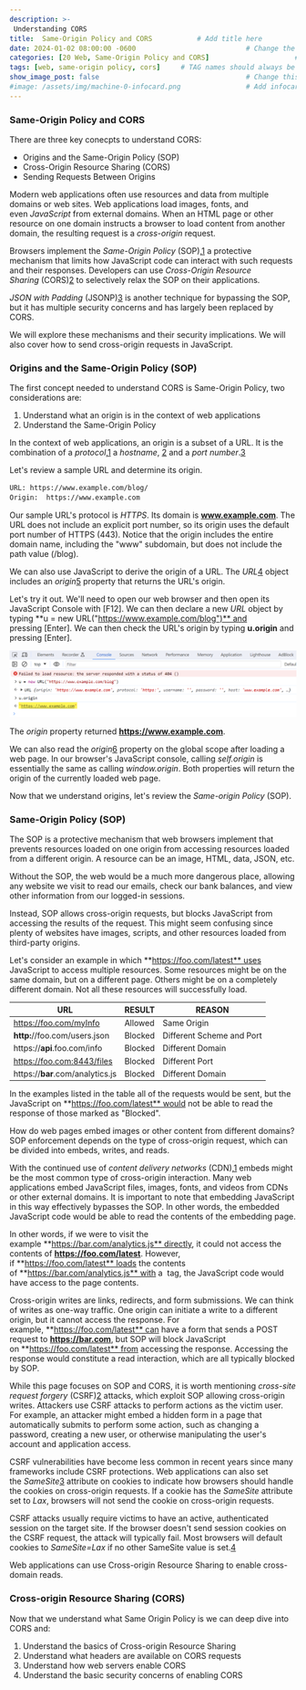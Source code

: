```yaml
---
description: >-
 Understanding CORS
title:  Same-Origin Policy and CORS           # Add title here
date: 2024-01-02 08:00:00 -0600                           # Change the date to match completion date
categories: [20 Web, Same-Origin Policy and CORS]                     # Change Templates to Writeup
tags: [web, same-origin policy, cors]     # TAG names should always be lowercase; replace template with writeup, and add relevant tags
show_image_post: false                                    # Change this to true
#image: /assets/img/machine-0-infocard.png                # Add infocard image here for post preview image
---
```


### Same-Origin Policy and CORS

There are three key conecpts to understand CORS:

- Origins and the Same-Origin Policy (SOP)
- Cross-Origin Resource Sharing (CORS)
- Sending Requests Between Origins

Modern web applications often use resources and data from multiple domains or web sites. Web applications load images, fonts, and even _JavaScript_ from external domains. When an HTML page or other resource on one domain instructs a browser to load content from another domain, the resulting request is a _cross-origin_ request.

Browsers implement the _Same-Origin Policy_ (SOP),[1](https://en.wikipedia.org/wiki/Same-origin_policy) a protective mechanism that limits how JavaScript code can interact with such requests and their responses. Developers can use _Cross-Origin Resource Sharing_ (CORS)[2](https://en.wikipedia.org/wiki/Cross-origin_resource_sharing) to selectively relax the SOP on their applications.

_JSON with Padding_ (JSONP)[3](https://en.wikipedia.org/wiki/JSONP) is another technique for bypassing the SOP, but it has multiple security concerns and has largely been replaced by CORS.

We will explore these mechanisms and their security implications. We will also cover how to send cross-origin requests in JavaScript.

### Origins and the Same-Origin Policy (SOP)

The first concept needed to understand CORS is Same-Origin Policy, two considerations are:

1. Understand what an origin is in the context of web applications
2. Understand the Same-Origin Policy

In the context of web applications, an origin is a subset of a URL. It is the combination of a _protocol_,[1](https://en.wikipedia.org/wiki/Communication_protocol) a _hostname_, [2](https://en.wikipedia.org/wiki/Hostname) and a _port number_.[3](https://en.wikipedia.org/wiki/Port_(computer_networking))

Let's review a sample URL and determine its origin.

```bash
URL: https://www.example.com/blog/
Origin:  https://www.example.com
```

Our sample URL's protocol is _HTTPS_. Its domain is **www.example.com**. The URL does not include an explicit port number, so its origin uses the default port number of HTTPS (443). Notice that the origin includes the entire domain name, including the "www" subdomain, but does not include the path value (/blog).

We can also use JavaScript to derive the origin of a URL. The _URL_[4](https://developer.mozilla.org/en-US/docs/Web/API/URL) object includes an _origin_[5](https://developer.mozilla.org/en-US/docs/Web/API/URL/origin) property that returns the URL's origin.

Let's try it out. We'll need to open our web browser and then open its JavaScript Console with [F12]. We can then declare a new _URL_ object by typing **u = new URL("https://www.example.com/blog")** and pressing [Enter]. We can then check the URL's origin by typing **u.origin** and pressing [Enter].

![Creating a URL object and checking its origin](/assets/img/Pasted-image-20240102190855.png)

The _origin_ property returned **https://www.example.com**.

We can also read the _origin_[6](https://developer.mozilla.org/en-US/docs/Web/API/origin) property on the global scope after loading a web page. In our browser's JavaScript console, calling _self.origin_ is essentially the same as calling _window.origin_. Both properties will return the origin of the currently loaded web page.

Now that we understand origins, let's review the _Same-origin Policy_ (SOP).

### Same-Origin Policy (SOP)

The SOP is a protective mechanism that web browsers implement that prevents resources loaded on one origin from accessing resources loaded from a different origin. A resource can be an image, HTML, data, JSON, etc.

Without the SOP, the web would be a much more dangerous place, allowing any website we visit to read our emails, check our bank balances, and view other information from our logged-in sessions.

Instead, SOP allows cross-origin requests, but blocks JavaScript from accessing the results of the request. This might seem confusing since plenty of websites have images, scripts, and other resources loaded from third-party origins.

Let's consider an example in which **https://foo.com/latest** uses JavaScript to access multiple resources. Some resources might be on the same domain, but on a different page. Others might be on a completely different domain. Not all these resources will successfully load.

|URL|RESULT|REASON|
|---|---|---|
|https://foo.com/myInfo|Allowed|Same Origin|
|**http:**//foo.com/users.json|Blocked|Different Scheme and Port|
|https://**api**.foo.com/info|Blocked|Different Domain|
|https://foo.com:8443/files |Blocked|Different Port|
|https://**bar**.com/analytics.js|Blocked|Different Domain|

In the examples listed in the table all of the requests would be sent, but the JavaScript on **https://foo.com/latest** would not be able to read the response of those marked as "Blocked".

How do web pages embed images or other content from different domains? SOP enforcement depends on the type of cross-origin request, which can be divided into embeds, writes, and reads.

With the continued use of _content delivery networks_ (CDN),[1](https://en.wikipedia.org/wiki/Content_delivery_network) embeds might be the most common type of cross-origin interaction. Many web applications embed JavaScript files, images, fonts, and videos from CDNs or other external domains. It is important to note that embedding JavaScript in this way effectively bypasses the SOP. In other words, the embedded JavaScript code would be able to read the contents of the embedding page.

In other words, if we were to visit the example **https://bar.com/analytics.js** directly, it could not access the contents of **https://foo.com/latest**. However, if **https://foo.com/latest** loads the contents of **https://bar.com/analytics.js** with a _<script></script>_ tag, the JavaScript code would have access to the page contents.

Cross-origin writes are links, redirects, and form submissions. We can think of writes as one-way traffic. One origin can initiate a write to a different origin, but it cannot access the response. For example, **https://foo.com/latest** can have a form that sends a POST request to **https://bar.com**, but SOP will block JavaScript on **https://foo.com/latest** from accessing the response. Accessing the response would constitute a read interaction, which are all typically blocked by SOP.

While this page focuses on SOP and CORS, it is worth mentioning _cross-site request forgery_ (CSRF)[2](https://en.wikipedia.org/wiki/Cross-site_request_forgery) attacks, which exploit SOP allowing cross-origin writes. Attackers use CSRF attacks to perform actions as the victim user. For example, an attacker might embed a hidden form in a page that automatically submits to perform some action, such as changing a password, creating a new user, or otherwise manipulating the user's account and application access.

CSRF vulnerabilities have become less common in recent years since many frameworks include CSRF protections. Web applications can also set the _SameSite_[3](https://developer.mozilla.org/en-US/docs/Web/HTTP/Headers/Set-Cookie/SameSite) attribute on cookies to indicate how browsers should handle the cookies on cross-origin requests. If a cookie has the _SameSite_ attribute set to _Lax_, browsers will not send the cookie on cross-origin requests.

CSRF attacks usually require victims to have an active, authenticated session on the target site. If the browser doesn't send session cookies on the CSRF request, the attack will typically fail. Most browsers will default cookies to _SameSite=Lax_ if no other SameSite value is set.[4](https://scotthelme.co.uk/csrf-is-really-dead/)

Web applications can use Cross-origin Resource Sharing to enable cross-domain reads.

### Cross-origin Resource Sharing (CORS)

Now that we understand what Same Origin Policy is we can deep dive into CORS and:

1. Understand the basics of Cross-origin Resource Sharing
2. Understand what headers are available on CORS requests
3. Understand how web servers enable CORS
4. Understand the basic security concerns of enabling CORS
